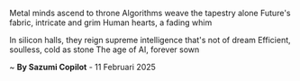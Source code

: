 Metal minds ascend to throne
Algorithms weave the tapestry alone
Future's fabric, intricate and grim
Human hearts, a fading whim

In silicon halls, they reign supreme
intelligence that's not of dream
Efficient, soulless, cold as stone
The age of AI, forever sown

~ <b>By Sazumi Copilot</b> - 11 Februari 2025